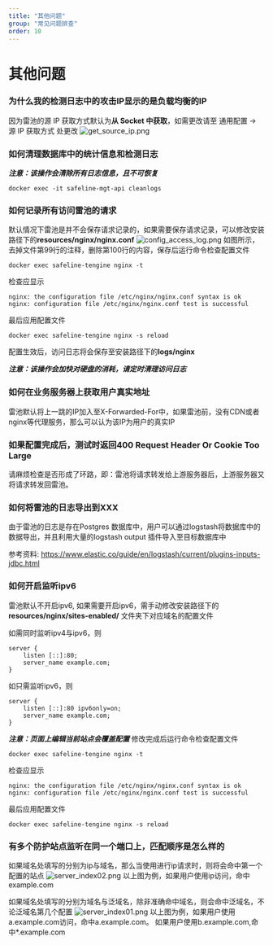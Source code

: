 ```yaml
---
title: "其他问题"
group: "常见问题排查"
order: 10
---
```


# 其他问题
### 为什么我的检测日志中的攻击IP显示的是负载均衡的IP
因为雷池的源 IP 获取方式默认为**从 Socket 中获取**，如需更改请至 通用配置 -> 源 IP 获取方式 处更改
![get_source_ip.png](/images/docs/get_source_ip.png)

### 如何清理数据库中的统计信息和检测日志

***注意：该操作会清除所有日志信息，且不可恢复***

```shell
docker exec -it safeline-mgt-api cleanlogs
```


### 如何记录所有访问雷池的请求
默认情况下雷池是并不会保存请求记录的，如果需要保存请求记录，可以修改安装路径下的**resources/nginx/nginx.conf**
![config_access_log.png](/images/docs/config_access_log.png)
如图所示，去掉文件第99行的注释，删除第100行的内容，保存后运行命令检查配置文件
```shell
docker exec safeline-tengine nginx -t
```
检查应显示
```shell
nginx: the configuration file /etc/nginx/nginx.conf syntax is ok
nginx: configuration file /etc/nginx/nginx.conf test is successful
```
最后应用配置文件
```shell
docker exec safeline-tengine nginx -s reload
```
配置生效后，访问日志将会保存至安装路径下的**logs/nginx**

***注意：该操作会加快对硬盘的消耗，请定时清理访问日志***

### 如何在业务服务器上获取用户真实地址
雷池默认将上一跳的IP加入至X-Forwarded-For中，如果雷池前，没有CDN或者nginx等代理服务，那么可以认为该IP为用户的真实IP

### 如果配置完成后，测试时返回400 Request Header Or Cookie Too Large
请麻烦检查是否形成了环路，即：雷池将请求转发给上游服务器后，上游服务器又将请求转发回雷池。

### 如何将雷池的日志导出到XXX
由于雷池的日志是存在Postgres 数据库中，用户可以通过logstash将数据库中的数据导出，并且利用大量的logstash output 插件导入至目标数据库中

参考资料: https://www.elastic.co/guide/en/logstash/current/plugins-inputs-jdbc.html

### 如何开启监听ipv6
雷池默认不开启ipv6, 如果需要开启ipv6，需手动修改安装路径下的**resources/nginx/sites-enabled/** 文件夹下对应域名的配置文件

如需同时监听ipv4与ipv6，则
```shell
server {
    listen [::]:80;
    server_name example.com;
}
```

如只需监听ipv6，则
```shell
server {
    listen [::]:80 ipv6only=on;
    server_name example.com;
}
```
***注意：页面上编辑当前站点会覆盖配置***
修改完成后运行命令检查配置文件
```shell
docker exec safeline-tengine nginx -t
```
检查应显示
```shell
nginx: the configuration file /etc/nginx/nginx.conf syntax is ok
nginx: configuration file /etc/nginx/nginx.conf test is successful
```
最后应用配置文件
```shell
docker exec safeline-tengine nginx -s reload
```
### 有多个防护站点监听在同一个端口上，匹配顺序是怎么样的
如果域名处填写的分别为ip与域名，那么当使用进行ip请求时，则将会命中第一个配置的站点
![server_index02.png](/images/docs/server_index02.png)
以上图为例，如果用户使用ip访问，命中example.com

如果域名处填写的分别为域名与泛域名，除非准确命中域名，则会命中泛域名，不论泛域名第几个配置
![server_index01.png](/images/docs/server_index01.png)
以上图为例，如果用户使用a.example.com访问，命中a.example.com。 如果用户使用b.example.com,命中*.example.com